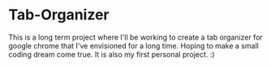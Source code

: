 # Tab-Organizer
This is a long term project where I'll be working to create a tab organizer for google chrome that I've envisioned for a long time. Hoping to make a small coding dream come true. It is also my first personal project. :)
